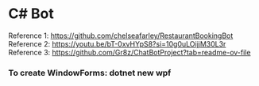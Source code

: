 # C# Bot
Reference 1: https://github.com/chelseafarley/RestaurantBookingBot </br>
Reference 2: https://youtu.be/bT-0xvHYpS8?si=10g0uLOijjM30L3r </br>
Reference 3: https://github.com/Gr8z/ChatBotProject?tab=readme-ov-file

### To create WindowForms: dotnet new wpf
